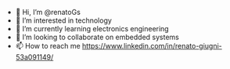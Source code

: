 - 👋 Hi, I’m @renatoGs
- 👀 I’m interested in technology
- 🌱 I’m currently learning electronics engineering
- 💞️ I’m looking to collaborate on embedded systems
- 📫 How to reach me https://www.linkedin.com/in/renato-giugni-53a091149/

<!---
renatoGs/renatoGs is a ✨ special ✨ repository because its `README.md` (this file) appears on your GitHub profile.
You can click the Preview link to take a look at your changes.
--->
